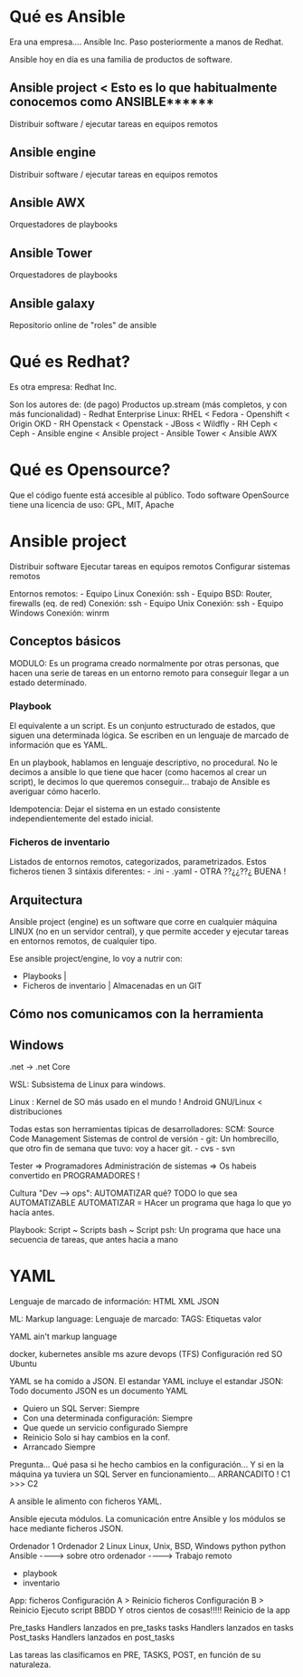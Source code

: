 # Qué es Ansible

Era una empresa.... Ansible Inc. 
Paso posteriormente a manos de Redhat.

Ansible hoy en día es una familia de productos de software.

## Ansible project < Esto es lo que habitualmente conocemos como ANSIBLE******

Distribuir software / ejecutar tareas en equipos remotos

## Ansible engine

Distribuir software / ejecutar tareas en equipos remotos

## Ansible AWX

Orquestadores de playbooks

## Ansible Tower

Orquestadores de playbooks

## Ansible galaxy

Repositorio online de "roles" de ansible

# Qué es Redhat?

Es otra empresa: Redhat Inc.

Son los autores de:
    (de pago)                           Productos up.stream (más completos, y con más funcionalidad)
    - Redhat Enterprise Linux: RHEL <   Fedora
    - Openshift                     <   Origin OKD
    - RH Openstack                  <   Openstack
    - JBoss                         <   Wildfly
    - RH Ceph                       <   Ceph
    - Ansible engine                <   Ansible project
    - Ansible Tower                 <   Ansible AWX
# Qué es Opensource?

Que el código fuente está accesible al público.
Todo software OpenSource tiene una licencia de uso: GPL, MIT, Apache


# Ansible project

Distribuir software
Ejecutar tareas en equipos remotos
Configurar sistemas remotos

Entornos remotos:
    - Equipo Linux
        Conexión: ssh
    - Equipo BSD:
        Router, firewalls (eq. de red)
        Conexión: ssh
    - Equipo Unix
        Conexión: ssh
    - Equipo Windows
        Conexión: winrm

## Conceptos básicos

MODULO: Es un programa creado normalmente por otras personas, que hacen una serie de tareas en
un entorno remoto para conseguir llegar a un estado determinado.

### Playbook
    
El equivalente a un script. 
Es un conjunto estructurado de estados, que siguen una determinada lógica.
Se escriben en un lenguaje de marcado de información que es YAML.

En un playbook, hablamos en lenguaje descriptivo, no procedural.
No le decimos a ansible lo que tiene que hacer (como hacemos al crear un script), 
le decimos lo que queremos conseguir... trabajo de Ansible es averiguar cómo hacerlo.

Idempotencia: Dejar el sistema en un estado consistente independientemente del estado inicial.

### Ficheros de inventario

Listados de entornos remotos, categorizados, parametrizados. 
Estos ficheros tienen 3 sintáxis diferentes:
    - .ini
    - .yaml
    - OTRA ??¿¿??¿ BUENA !

## Arquitectura

Ansible project (engine) es un software que corre en cualquier máquina LINUX (no en un servidor central), 
y que permite acceder y ejecutar tareas en entornos remotos, de cualquier tipo.

Ese ansible project/engine, lo voy a nutrir con:
- Playbooks                 |
- Ficheros de inventario    |   Almacenadas en un GIT


## Cómo nos comunicamos con la herramienta


## Windows

.net -> .net Core

WSL: Subsistema de Linux para windows.

Linux : Kernel de SO más usado en el mundo ! Android
                                             GNU/Linux < distribuciones

Todas estas son herramientas típicas de desarrolladores:
SCM: Source Code Management
     Sistemas de control de versión
     - git: Un hombrecillo, que otro fin de semana que tuvo: voy a hacer git.
     - cvs
     - svn

Tester => Programadores
Administración de sistemas => Os habeis convertido en PROGRAMADORES !

Cultura "Dev --> ops": AUTOMATIZAR qué? TODO lo que sea AUTOMATIZABLE 
AUTOMATIZAR = HAcer un programa que haga lo que yo hacía antes.

Playbook: Script ~ Scripts bash ~ Script psh: 
    Un programa que hace una secuencia de tareas, que antes hacia a mano



# YAML

Lenguaje de marcado de información:
HTML
 XML
JSON

ML: Markup language: Lenguaje de marcado: TAGS: Etiquetas
<etiqueta> valor </etiqueta>

YAML 
ain't
markup
language

docker, kubernetes
ansible
ms azure devops (TFS)
Configuración red SO Ubuntu

YAML se ha comido a JSON. El estandar YAML incluye el estandar JSON:
Todo documento JSON es un documento YAML




- Quiero un SQL Server:                     Siempre
- Con una determinada configuración:        Siempre
- Que quede un servicio configurado         Siempre
- Reinicio                                  Solo si hay cambios en la conf.
- Arrancado                                 Siempre

Pregunta... Qué pasa si he hecho cambios en la configuración...
Y si en la máquina ya tuviera un SQL Server en funcionamiento... ARRANCADITO !
                                C1  >>>  C2
                                
                                
A ansible le alimento con ficheros YAML.

Ansible ejecuta módulos. La comunicación entre Ansible y los módulos se hace mediante ficheros JSON.



Ordenador 1                                     Ordenador 2
Linux                                           Linux, Unix, BSD, Windows
python                                          python
Ansible    ----> sobre otro ordenador ---->     Trabajo remoto  
+ playbook
+ inventario



App: 
ficheros Configuración A > Reinicio
ficheros Configuración B > Reinicio
Ejecuto script BBDD
Y otros cientos de cosas!!!!!
Reinicio de la app


Pre_tasks
Handlers lanzados en pre_tasks
tasks
Handlers lanzados en tasks
Post_tasks
Handlers lanzados en post_tasks

Las tareas las clasificamos en PRE, TASKS, POST, en función de su naturaleza.